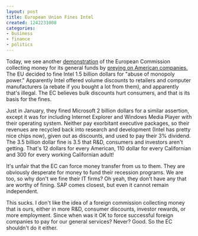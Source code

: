 ```yaml
---
layout: post
title: European Union Fines Intel
created: 1242231008
categories:
- business
- finance
- politics
---
```

Today, we see another [demonstration](http://www.reuters.com/article/businessNews/idUSTRE54C1SO20090513) of the European Commission collecting money for its general funds by [preying on American companies.](http://dailycow.org/node/443) The EU decided to fine Intel 1.5 billion dollars for "abuse of monopoly power." Apparently Intel offered volume discounts to retailers and computer manufacturers (a rebate if you bought a lot from them), and apparently that's illegal. The EC believes bulk discounts hurt consumers, and that is its basis for the fines.

Just in January, they fined Microsoft 2 billion dollars for a similar assertion, except it was for including Internet Explorer and Windows Media Player with their operating system. Neither pay exorbitant executive packages, so their revenues are recycled back into research and development (Intel has pretty nice chips now), given out as discounts, and used to pay their 3% dividend. The 3.5 billion dollar fine is 3.5 that R&D, consumers and investors aren't getting. That's 12 dollars for every American, 110 dollar for every Californian and 300 for every working Californian adult!

It's unfair that the EC can force money transfer from us to them. They are obviously desperate for money to fund their recession programs. We are too, so why don't we fine their IT firms? Oh yeah, they don't have any that are worthy of fining. SAP comes closest, but even it cannot remain independent.

This sucks. I don't like the idea of a foreign commission collecting money that is ours, either in more R&D, consumer discounts, investor rewards, or more employment. Since when was it OK to force successful foreign companies to pay for our general services? Never? Good. So the EC shouldn't do it either.
